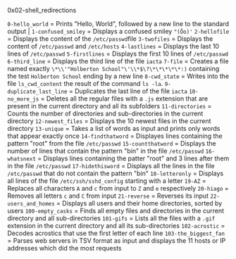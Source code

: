 0x02-shell_redirections

 `0-hello_world` = Prints "Hello, World", followed by a new line to the standard output |
 `1-confused_smiley` = Displays a confused smiley `"(Ôo)'` 
 `2-hellofile` = Displays the content of the `/etc/passwd`file 
 `3-twofiles` = Displays the content of `/etc/passwd` and `/etc/hosts` 
 `4-lastlines` = Displays the last 10 lines of `/etc/passwd` 
 `5-firstlines` = Displays the first 10 lines of `/etc/passwd` 
 `6-third_line` = Displays the third line of the file `iacta` 
 `7-file` = Creates a file named exactly `\*\\'"Holberton School"\'\\*$\?\*\*\*\*\*:)` containing the test `Holberton School` ending by a new line 
 `8-cwd_state` = Writes into the file `ls_cwd_content` the result of the command `ls -la`. 
 `9-duplicate_last_line` = Duplicates the last line of the file `iacta` 
 `10-no_more_js` = Deletes all the regular files with a `.js` extension that are present in the current directory and all its subfolders 
 `11-directories` = Counts the number of directories and sub-directories in the current directory 
 `12-newest_files` = Displays the 10 newest files in the current directory 
 `13-unique` = Takes a list of words as input and prints only words that appear exactly once 
 `14-findthatword` = Displayes lines containing the pattern "root" from the file `/etc/passwd` 
 `15-countthatword` = Displays the number of lines that contain the pattern "bin" in the file `/etc/passwd` 
 `16-whatsnext` = Displays lines containing the patter "root" and 3 lines after them in the file `/etc/passwd` 
 `17-hidethisword` = Displays all the lines in the file `/etc/passwd` that do not contain the pattern "bin" 
 `18-letteronly` = Displays all lines of the file `/etc/ssh/sshd_config` starting with a letter 
 `19-AZ` = Replaces all characters `A` and `c` from input to `Z` and `e` respectively 
 `20-hiago` = Removes all letters `c` and `C` from input 
 `21-reverse` = Reverses its input 
 `22-users_and_homes` = Displays all users and their home directories, sorted by users 
 `100-empty_casks` = Finds all empty files and directories in the current directory and all sub-directories 
 `101-gifs` = Lists all the files with a `.gif` extension in the current directory and all its sub-directories 
 `102-acrostic` = Decodes acrostics that use the first letter of each line 
 `103-the_biggest_fan` = Parses web servers in TSV format as input and displays the 11 hosts or IP addresses which did the most requests 
 

